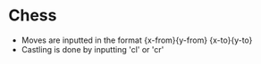 # Chess

- Moves are inputted in the format {x-from}{y-from} {x-to}{y-to}
- Castling is done by inputting 'cl' or 'cr'